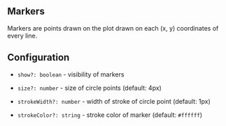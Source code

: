 ## Markers

Markers are points drawn on the plot drawn on each (x, y) coordinates of every line.

## Configuration

-   `show?: boolean` - visibility of markers

-   `size?: number` - size of circle points (default: 4px)

-   `strokeWidth?: number` - width of stroke of circle point (default: 1px)

-   `strokeColor?: string` - stroke color of marker (default: `#ffffff`)
